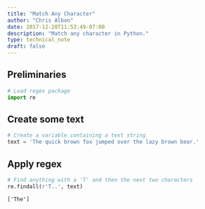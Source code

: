 ```yaml
---
title: "Match Any Character"
author: "Chris Albon"
date: 2017-12-20T11:53:49-07:00
description: "Match any character in Python."
type: technical_note
draft: false
---
```

## Preliminaries


```python
# Load regex package
import re
```

## Create some text


```python
# Create a variable containing a text string
text = 'The quick brown fox jumped over the lazy brown bear.'
```

## Apply regex


```python
# Find anything with a 'T' and then the next two characters
re.findall(r'T..', text)
```




    ['The']



